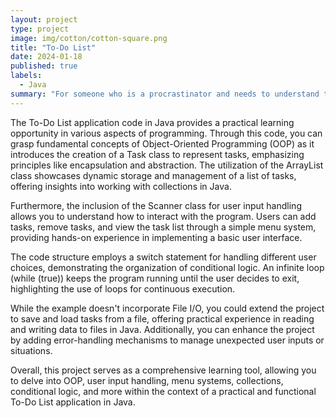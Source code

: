 ```yaml
---
layout: project
type: project
image: img/cotton/cotton-square.png
title: "To-Do List"
date: 2024-01-18
published: true
labels:
  - Java
summary: "For someone who is a procrastinator and needs to understand their are things to do."
---
```


The To-Do List application code in Java provides a practical learning opportunity in various aspects of programming. Through this code, you can grasp fundamental concepts of Object-Oriented Programming (OOP) as it introduces the creation of a Task class to represent tasks, emphasizing principles like encapsulation and abstraction. The utilization of the ArrayList class showcases dynamic storage and management of a list of tasks, offering insights into working with collections in Java.

Furthermore, the inclusion of the Scanner class for user input handling allows you to understand how to interact with the program. Users can add tasks, remove tasks, and view the task list through a simple menu system, providing hands-on experience in implementing a basic user interface.

The code structure employs a switch statement for handling different user choices, demonstrating the organization of conditional logic. An infinite loop (while (true)) keeps the program running until the user decides to exit, highlighting the use of loops for continuous execution.

While the example doesn't incorporate File I/O, you could extend the project to save and load tasks from a file, offering practical experience in reading and writing data to files in Java. Additionally, you can enhance the project by adding error-handling mechanisms to manage unexpected user inputs or situations.

Overall, this project serves as a comprehensive learning tool, allowing you to delve into OOP, user input handling, menu systems, collections, conditional logic, and more within the context of a practical and functional To-Do List application in Java.
